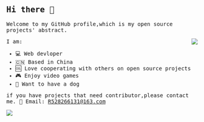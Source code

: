 <!-- ## My Technology stack
<a href="#">
  <img src="https://img.shields.io/badge/-HTML5-%23E44D27?style=for-the-badge&logo=html5&logoColor=ffffff" />
</a>
<a href="#">
  <img src="https://img.shields.io/badge/-CSS3-%231572B6?style=for-the-badge&logo=css3" />
</a>
<a href="#">
  <img src="https://img.shields.io/badge/-JavaScript-%23F7DF1C?style=for-the-badge&logo=javascript&logoColor=000000&labelColor=%23F7DF1C&color=%23FFCE5A" />
</a>
<a href="#">
  <img src="https://img.shields.io/badge/-React-%23282C34?style=for-the-badge&logo=react" />
</a>
<a href="#">
  <img src="https://img.shields.io/badge/-Flutter-%232081e8?style=for-the-badge&logo=flutter&logoColor=fff" />
</a>
<a href="#">
  <img src="https://img.shields.io/badge/-Java-%23F05032?style=for-the-badge&logo=java&logoColor=ffffff" />
</a>
<a href="#">
  <img src="https://img.shields.io/badge/-Spring-%232c3e50?style=for-the-badge&logo=spring&logoColor=%#20c547" />
</a>
<a href="#">
  <img src="https://img.shields.io/badge/-PostgreSQL-%23CCC?style=for-the-badge&logo=postgresql&logoColor=#008B8B" />
</a>
<a href="#">
  <img src="https://img.shields.io/badge/-MySQL-%23142027?style=for-the-badge&logo=mysql" />
</a>
<a href="#">
  <img src="https://img.shields.io/badge/-Redis-%23282C34?style=for-the-badge&logo=redis" />
</a>
<a href="#">
  <img src="https://img.shields.io/badge/-Git-%23F05032?style=for-the-badge&logo=git&logoColor=%23ffffff" />
</a>
<a href="#">
  <img src="https://img.shields.io/badge/-Docker-%232081e8?style=for-the-badge&logo=docker&logoColor=fff" />
</a>
<a href="#">
  <img src="https://img.shields.io/badge/-VSCode-%23007ACC?style=for-the-badge&logo=visual-studio-code" />
</a>
<a href="#">
  <img src="https://img.shields.io/badge/-Vim-%23031d30?style=for-the-badge&logo=vim" />
</a>
 -->
## <font face="'Roboto Mono', monospace">Hi there :wave:</font>
<p><font face="'Roboto Mono', monospace">
Welcome to my GitHub profile,which is my open source projects' abstract.
</font></p>
<a href="https://github.com/anuraghazra/github-readme-stats">
  <img align="right" src="https://github-readme-stats.vercel.app/api/top-langs/?username=Ross249&langs_count=8&layout=compact&theme=solarized-light" />
</a>
<font face="'Roboto Mono', monospace">I am:

- :computer: Web devloper
- :cn: Based in China
- :cool: Love cooperating with others on open source projects
- :video_game: Enjoy video games 
- :dog: Want to have a dog

if you have projects that need contributor,please contact me. :email: Email: R528266131@163.com</font>

<a href="https://github.com/anuraghazra/convoychat">
  <img align="center" src="https://github-readme-stats.vercel.app/api?username=Ross249&show_icons=true&theme=solarized-light" />
</a>

<!-- <a href="#">
  <img align="center" src="https://stats.justsong.cn/api/leetcode/?username=ross249&cn=true" />
</a>
<a href="#">
  <img align="center" src="https://stats.justsong.cn/api/juejin?id=4125023360530574" />
</a> -->
